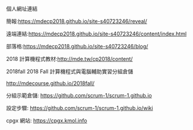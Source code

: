 個人網址連結


簡報:https://mdecp2018.github.io/site-s40723246/reveal/

遠端連結:https://mdecp2018.github.io/site-s40723246/content/index.html

部落格:https://mdecp2018.github.io/site-s40723246/blog/

2018 計算機程式教材:http://mde.tw/cp2018/content/

2018fall
2018 Fall 計算機程式與電腦輔助實習分組倉儲

http://mdecourse.github.io/2018fall/

分組示範倉儲: https://github.com/scrum-1/scrum-1.github.io

設定步驟: https://github.com/scrum-1/scrum-1.github.io/wiki

cpgx 網站: https://cpgx.kmol.info
